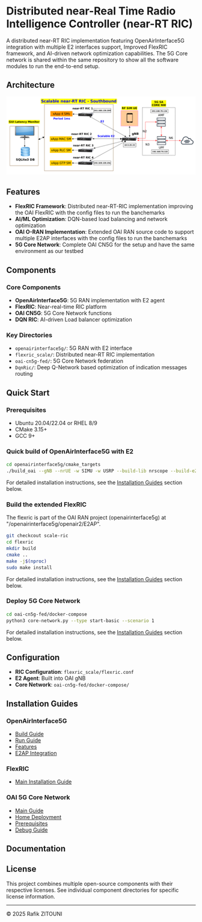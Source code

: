 # Distributed near-Real Time Radio Intelligence Controller (near-RT RIC)

A distributed near-RT RIC implementation featuring OpenAirInterface5G integration with multiple E2 interfaces support, Improved FlexRIC framework, and AI-driven network optimization capabilities. The 5G Core network is shared within the same repository to show all the software modules to run the end-to-end setup. 

## Architecture

![Architecture Deployment](ArchDeployment.png)

## Features

- **FlexRIC Framework**: Distributed near-RT-RIC implementation improving the OAI FlexRIC with the config files to run the banchemarks
- **AI/ML Optimization**: DQN-based load balancing and network optimization
- **OAI O-RAN Implementation**: Extended OAI RAN source code to support multiple E2AP interfaces with the config files to run the banchemarks
- **5G Core Network**: Complete OAI CN5G for the setup and have the same environment as our testbed

## Components

### Core Components
- **OpenAirInterface5G**: 5G RAN implementation with E2 agent
- **FlexRIC**: Near-real-time RIC platform
- **OAI CN5G**: 5G Core Network functions
- **DQN RIC**: AI-driven Load balancer optimization

### Key Directories
- `openairinterface5g/`: 5G RAN with E2 interface
- `flexric_scale/`: Distributed near-RT RIC implementation
- `oai-cn5g-fed/`: 5G Core Network federation
- `DqnRic/`: Deep Q-Network based optimization of indication messages routing 

## Quick Start

### Prerequisites
- Ubuntu 20.04/22.04 or RHEL 8/9
- CMake 3.15+
- GCC 9+

### Quick build of OpenAirInterface5G with E2

```bash
cd openairinterface5g/cmake_targets
./build_oai --gNB --nrUE -w SIMU -w USRP --build-lib nrscope --build-e2 --ninja
```

For detailed installation instructions, see the [Installation Guides](#installation-guides) section below.

### Build the extended FlexRIC 

The flexric is part of the OAI RAN project (openairinterface5g) at "/openairinterface5g/openair2/E2AP". 
```bash
git checkcout scale-ric
cd flexric
mkdir build
cmake .. 
make -j$(nproc)
sudo make install
```
For detailed installation instructions, see the [Installation Guides](#installation-guides) section below.
### Deploy 5G Core Network

```bash
cd oai-cn5g-fed/docker-compose
python3 core-network.py --type start-basic --scenario 1
```

For detailed installation instructions, see the [Installation Guides](#installation-guides) section below.

## Configuration

- **RIC Configuration**: `flexric_scale/flexric.conf`
- **E2 Agent**: Built into OAI gNB
- **Core Network**: `oai-cn5g-fed/docker-compose/`

## Installation Guides

### OpenAirInterface5G
- [Build Guide](https://github.com/zitouni/openairinterface5g/blob/main/doc/BUILD.md)
- [Run Guide](https://github.com/zitouni/openairinterface5g/blob/main/doc/RUNMODEM.md)
- [Features](https://github.com/zitouni/openairinterface5g/blob/main/doc/FEATURE_SET.md)
- [E2AP Integration](https://github.com/zitouni/openairinterface5g/blob/main/openair2/E2AP/README.md)

### FlexRIC
- [Main Installation Guide](https://github.com/zitouni/flexric/blob/master/README.md)

### OAI 5G Core Network
- [Main Guide](https://github.com/zitouni/oai-cn5g-fed/blob/master/README.md)
- [Home Deployment](https://github.com/zitouni/oai-cn5g-fed/blob/master/docs/DEPLOY_HOME.md)
- [Prerequisites](https://github.com/zitouni/oai-cn5g-fed/blob/master/docs/DEPLOY_PRE_REQUISITES.md)
- [Debug Guide](https://github.com/zitouni/oai-cn5g-fed/blob/master/docs/DEBUG_5G_CORE.md)

## Documentation

## License

This project combines multiple open-source components with their respective licenses. See individual component directories for specific license information.

---

© 2025 Rafik ZITOUNI
